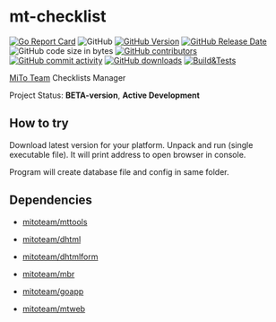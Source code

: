 # mt-checklist

[![Go Report Card](https://goreportcard.com/badge/github.com/mitoteam/mt-checklist)](https://goreportcard.com/report/github.com/mitoteam/mt-checklist)
![GitHub](https://img.shields.io/github/license/mitoteam/mt-checklist)
[![GitHub Version](https://img.shields.io/github/v/release/mitoteam/mt-checklist?logo=github)](https://github.com/mitoteam/mt-checklist)
[![GitHub Release Date](https://img.shields.io/github/release-date/mitoteam/mt-checklist)](https://github.com/mitoteam/mt-checklist/releases)
![GitHub code size in bytes](https://img.shields.io/github/languages/code-size/mitoteam/mt-checklist)
[![GitHub contributors](https://img.shields.io/github/contributors-anon/mitoteam/mt-checklist)](https://github.com/mitoteam/mt-checklist/graphs/contributors)
[![GitHub commit activity](https://img.shields.io/github/commit-activity/y/mitoteam/mt-checklist)](https://github.com/mitoteam/mt-checklist/commits)
[![GitHub downloads](https://img.shields.io/github/downloads/mitoteam/mt-checklist/total)](https://github.com/mitoteam/mt-checklist/releases)
[![Build&Tests](https://github.com/mitoteam/mt-checklist/actions/workflows/go.yml/badge.svg)](https://github.com/mitoteam/mt-checklist/actions/workflows/go.yml)

[MiTo Team](https://www.mito-team.com) Checklists Manager

Project Status: **BETA-version**, **Active Development**

## How to try

Download latest version for your platform. Unpack and run (single executable file). It will print address to open browser in console.

Program will create database file and config in same folder.

## Dependencies

* [mitoteam/mttools](https://github.com/mitoteam/mttools)
* [mitoteam/dhtml](https://github.com/mitoteam/dhtml)
* [mitoteam/dhtmlform](https://github.com/mitoteam/dhtmlform)
* [mitoteam/mbr](https://github.com/mitoteam/mbr)

* [mitoteam/goapp](https://github.com/mitoteam/goapp)
* [mitoteam/mtweb](https://github.com/mitoteam/mtweb)
